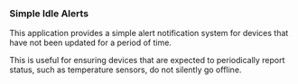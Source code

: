 ### Simple Idle Alerts

This application provides a simple alert notification system for devices
that have not been updated for a period of time.

This is useful for ensuring devices that are expected to periodically report
status, such as temperature sensors, do not silently go offline.
